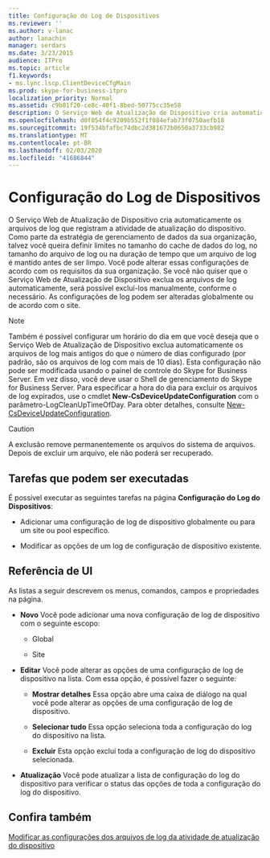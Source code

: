 ```yaml
---
title: Configuração do Log de Dispositivos
ms.reviewer: ''
ms.author: v-lanac
author: lanachin
manager: serdars
ms.date: 3/23/2015
audience: ITPro
ms.topic: article
f1.keywords:
- ms.lync.lscp.ClientDeviceCfgMain
ms.prod: skype-for-business-itpro
localization_priority: Normal
ms.assetid: c9b81f20-ce8c-40f1-8bed-50775cc35e58
description: O Serviço Web de Atualização de Dispositivo cria automaticamente os arquivos de log que registram a atividade de atualização do dispositivo. Como parte da estratégia de gerenciamento de dados da sua organização, talvez você queira definir limites no tamanho do cache de dados do log, no tamanho do arquivo de log ou na duração de tempo que um arquivo de log é mantido antes de ser limpo. Você pode alterar essas configurações de acordo com os requisitos da sua organização. Se você não quiser que o Serviço Web de Atualização de Dispositivo exclua os arquivos de log automaticamente, será possível excluí-los manualmente, conforme o necessário. As configurações de log podem ser alteradas globalmente ou de acordo com o site.
ms.openlocfilehash: d0f054f4c9209b552f1f084efab73f0750aefb18
ms.sourcegitcommit: 19f534bfafbc74dbc2d381672b0650a3733cb982
ms.translationtype: MT
ms.contentlocale: pt-BR
ms.lasthandoff: 02/03/2020
ms.locfileid: "41686844"
---
```

# <a name="device-log-configuration"></a>Configuração do Log de Dispositivos

O Serviço Web de Atualização de Dispositivo cria automaticamente os arquivos de log que registram a atividade de atualização do dispositivo. Como parte da estratégia de gerenciamento de dados da sua organização, talvez você queira definir limites no tamanho do cache de dados do log, no tamanho do arquivo de log ou na duração de tempo que um arquivo de log é mantido antes de ser limpo. Você pode alterar essas configurações de acordo com os requisitos da sua organização. Se você não quiser que o Serviço Web de Atualização de Dispositivo exclua os arquivos de log automaticamente, será possível excluí-los manualmente, conforme o necessário. As configurações de log podem ser alteradas globalmente ou de acordo com o site.

> [!NOTE]
> Também é possível configurar um horário do dia em que você deseja que o Serviço Web de Atualização de Dispositivo exclua automaticamente os arquivos de log mais antigos do que o número de dias configurado (por padrão, são os arquivos de log com mais de 10 dias). Esta configuração não pode ser modificada usando o painel de controle do Skype for Business Server. Em vez disso, você deve usar o Shell de gerenciamento do Skype for Business Server. Para especificar a hora do dia para excluir os arquivos de log expirados, use o cmdlet **New-CsDeviceUpdateConfiguration** com o parâmetro-LogCleanUpTimeOfDay. Para obter detalhes, consulte [New-CsDeviceUpdateConfiguration](https://docs.microsoft.com/powershell/module/skype/new-csdeviceupdateconfiguration?view=skype-ps).

> [!CAUTION]
> A exclusão remove permanentemente os arquivos do sistema de arquivos. Depois de excluir um arquivo, ele não poderá ser recuperado.

## <a name="tasks-you-can-perform"></a>Tarefas que podem ser executadas

É possível executar as seguintes tarefas na página  **Configuração do Log do Dispositivos**:

- Adicionar uma configuração de log de dispositivo globalmente ou para um site ou pool específico.

- Modificar as opções de um log de configuração de dispositivo existente.

## <a name="ui-reference"></a>Referência de UI

As listas a seguir descrevem os menus, comandos, campos e propriedades na página.

- **Novo** Você pode adicionar uma nova configuração de log de dispositivo com o seguinte escopo:

  - Global

  - Site

- **Editar** Você pode alterar as opções de uma configuração de log de dispositivo na lista. Com essa opção, é possível fazer o seguinte:

  - **Mostrar detalhes** Essa opção abre uma caixa de diálogo na qual você pode alterar as opções de uma configuração de log de dispositivo.

  - **Selecionar tudo** Essa opção seleciona toda a configuração do log do dispositivo na lista.

  - **Excluir** Esta opção exclui toda a configuração de log do dispositivo selecionada.

- **Atualização** Você pode atualizar a lista de configuração do log do dispositivo para verificar o status das opções de toda a configuração do log do dispositivo.

## <a name="see-also"></a>Confira também

[Modificar as configurações dos arquivos de log da atividade de atualização do dispositivo](https://technet.microsoft.com/library/9b57f126-1853-43b3-bbd4-06401e6498bd.aspx)
